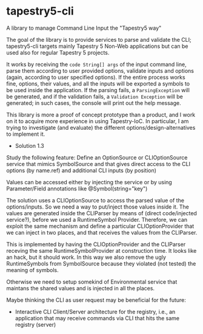 tapestry5-cli
=============

A library to manage Command Line Input the "Tapestry5 way"

The goal of the library is to provide services to parse and validate the CLI; tapestry5-cli targets mainly Tapestry 5 Non-Web applications but can be used also for regular Tapestry 5 projects.

It works by receiving the ``code String[] args`` of the input command line, parse them according to user provided options, validate inputs and options (again, according to user specified options). If the entire process works fine, options, their values, and all the inputs will be exported a symbols to be used inside the application. If the parsing fails, a ``ParsingException`` will be generated, and if the validation fails, a ``Validation Exception`` will be generated; in such cases, the console will print out the help message.

This library is more a proof of concept prototype than a product, and I work on it to acquire more experience in using Tapestry-IoC. In particular, I am trying to investigate (and evaluate) the different options/design-alternatives to implement it.

* Solution 1.3

Study the following feature: Define an OptionSource or CLIOptionSource service that mimics SymbolSource and that gives direct access to the CLI options (by name.ref) and additional CLI inputs (by position)

Values can be accessed either by injecting the service or by using Parameter/Field annotations like @Symbol(string="key")

The solution uses a CLIOptionSource to access the parsed value of the options/inputs. So we need a way to put/inject those values inside it.
The values are generated inside the CLIParser by means of (direct code/injected service?), before we used a RuntimeSymbol Provider. Therefore, we can exploit the same mechanism
and define a particular CLIOptionProvider that we can inject in two places, and that receives the values from the CLIParser.

This is implemented by having the CLIOptionProvider and the CLIParser receving the same RuntimeSymbolProvider at construction time.
It looks like an hack, but it should work. In this way we also remove the ugly RuntimeSymbols from SymbolSource because they violated (not tested) the meaning of symbols.

Otherwise we need to setup somekind of Environmental service that maintans the shared values and is injected in all the places. 

Maybe thinking the CLI as user request may be beneficial for the future:
- Interactive CLI
 Client/Server architecture for the registry, i.e., an application that may receive commands via CLI that hits the same registry (server)
